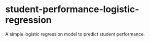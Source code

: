 # student-performance-logistic-regression
A simple logistic regression model to predict student performance.

